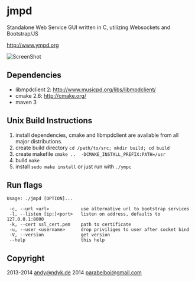 jmpd
====

Standalone Web Service GUI written in C, utilizing Websockets and Bootstrap/JS

http://www.ympd.org

![ScreenShot](http://www.ympd.org/assets/ympd_github.png)

Dependencies
------------
 - libmpdclient 2: http://www.musicpd.org/libs/libmpdclient/
 - cmake 2.6: http://cmake.org/
 - maven 3

Unix Build Instructions
-----------------------

1. install dependencies, cmake and libmpdclient are available from all major distributions.
2. create build directory ```cd /path/to/src; mkdir build; cd build```
3. create makefile ```cmake ..  -DCMAKE_INSTALL_PREFIX:PATH=/usr```
4. build ```make```
5. install ```sudo make install``` or just run with ```./ympc```

Run flags
---------
```
Usage: ./jmpd [OPTION]...

 -c, --url <url>            use alternative url to bootstrap services
 -l, --listen [ip:]<port>   listen on address, defaults to 127.0.0.1:8000
 -k, --cert ssl_cert.pem	path to certificate
 -u, --user <username>      drop priviliges to user after socket bind
 -V, --version              get version
 --help                     this help
```


Copyright
---------

2013-2014 <andy@ndyk.de>
2014 <parabelboi@gmail.com>
